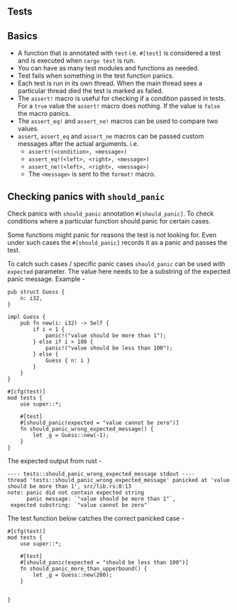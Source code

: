 ## Tests

## Basics

- A function that is annotated with `test` i.e. `#[test]` is considered a test and is executed when `cargo test` is run.
- You can have as many test modules and functions as needed.
- Test fails when something in the test function panics.
- Each test is run in its own thread. When the main thread sees a particular thread died the test is marked as failed.
- The `assert!` macro is useful for checking if a condition passed in tests. For a `true` value the `assert!` macro does nothing. If the value is `false` the macro panics.
- The `assert_eq!` and `assert_ne!` macros can be used to compare two values.
- `assert`, `assert_eq` and `assert_ne` macros can be passed custom messages after the actual arguments. i.e.
   - `assert!(<condition>, <message>)`
   - `assert_eq!(<left>, <right>, <message>)`
   - `assert_ne!(<left>, <right>, <message>)`
   - The `<message>` is sent to the `format!` macro.


## Checking panics with `should_panic`

Check panics with `should_panic` annotation `#[should_panic]`. To check conditions where a particular function should panic for certain cases.

Some functions might panic for reasons the test is not looking for. Even under such cases the `#[should_panic]` records it as a panic and passes the test.

To catch such cases / specific panic cases `should_panic` can be used with `expected` parameter. The value here needs to be a substring of the expected panic message. Example -

```
pub struct Guess {
    n: i32,
}

impl Guess {
    pub fn new(i: i32) -> Self {
        if i < 1 {
            panic!("value should be more than 1");
        } else if i > 100 {
            panic!("value should be less than 100");
        } else {
            Guess { n: i }
        }
    }
}

#[cfg(test)]
mod tests {
    use super::*;

    #[test]
    #[should_panic(expected = "value cannot be zero")]
    fn should_panic_wrong_expected_message() {
        let _g = Guess::new(-1);
    }
}
```

The expected output from rust -

```
---- tests::should_panic_wrong_expected_message stdout ----
thread 'tests::should_panic_wrong_expected_message' panicked at 'value should be more than 1', src/lib.rs:8:13
note: panic did not contain expected string
      panic message: `"value should be more than 1"`,
 expected substring: `"value cannot be zero"`
```

The test function below catches the correct panicked case -

```
#[cfg(test)]
mod tests {
    use super::*;

    #[test]
    #[should_panic(expected = "should be less than 100")]
    fn should_panic_more_than_upperbound() {
        let _g = Guess::new(200);
    }


}
```

